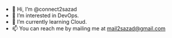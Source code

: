 - 👋 Hi, I’m @connect2sazad
- 👀 I’m interested in DevOps.
- 🌱 I’m currently learning Cloud.
- 📫 You can reach me by mailing me at mail2sazad@gmail.com

<!---
connect2sazad/connect2sazad is a ✨ special ✨ repository because its `README.md` (this file) appears on your GitHub profile.
You can click the Preview link to take a look at your changes.
--->
